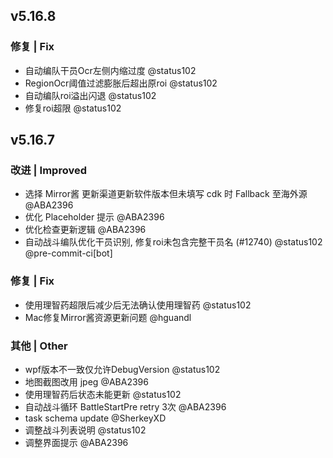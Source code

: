 ## v5.16.8

### 修复 | Fix

* 自动编队干员Ocr左侧内缩过度 @status102
* RegionOcr阈值过滤膨胀后超出原roi @status102
* 自动编队roi溢出闪退 @status102
* 修复roi超限 @status102

## v5.16.7

### 改进 | Improved

* 选择 Mirror酱 更新渠道更新软件版本但未填写 cdk 时 Fallback 至海外源 @ABA2396
* 优化 Placeholder 提示 @ABA2396
* 优化检查更新逻辑 @ABA2396
* 自动战斗编队优化干员识别, 修复roi未包含完整干员名 (#12740) @status102 @pre-commit-ci[bot]

### 修复 | Fix

* 使用理智药超限后减少后无法确认使用理智药 @status102
* Mac修复Mirror酱资源更新问题 @hguandl

### 其他 | Other

* wpf版本不一致仅允许DebugVersion @status102
* 地图截图改用 jpeg @ABA2396
* 使用理智药后状态未能更新 @status102
* 自动战斗循环 BattleStartPre retry 3次 @ABA2396
* task schema update @SherkeyXD
* 调整战斗列表说明 @status102
* 调整界面提示 @ABA2396
